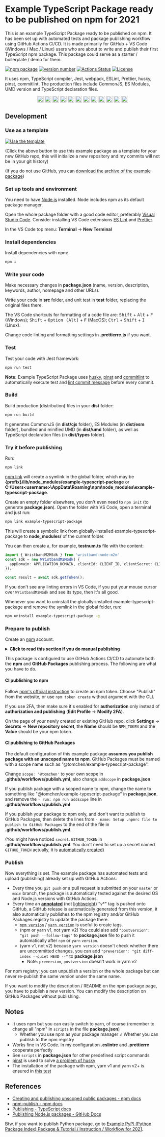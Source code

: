 # Example TypeScript Package ready to be published on npm for 2021

This is an example TypeScript Package ready to be published on npm. It has been set up with automated tests and package publishing workflow using GitHub Actions CI/CD. It is made primarily for GitHub + VS Code (Windows / Mac / Linux) users who are about to write and publish their first TypeScript npm package. This package could serve as a starter / boilerplate / demo for them.

[![npm package](https://img.shields.io/badge/npm%20i-example--typescript--package-brightgreen)](https://www.npmjs.com/package/example-typescript-package) [![version number](https://img.shields.io/npm/v/example-typescript-package?color=green&label=version)](https://github.com/tomchen/example-typescript-package/releases) [![Actions Status](https://github.com/tomchen/example-typescript-package/workflows/Test/badge.svg)](https://github.com/tomchen/example-typescript-package/actions) [![License](https://img.shields.io/github/license/tomchen/example-typescript-package)](https://github.com/tomchen/example-typescript-package/blob/main/LICENSE)

It uses npm, TypeScript compiler, Jest, webpack, ESLint, Prettier, husky, pinst, commitlint. The production files include CommonJS, ES Modules, UMD version and TypeScript declaration files.

<p align="center">
<a href="https://github.com/" title="Github"><img src="https://github.com/get-icon/geticon/raw/master/icons/github-icon.svg" alt="Github" width="21px" height="21px"></a> <a href="https://code.visualstudio.com/" title="Visual Studio Code"><img src="https://github.com/get-icon/geticon/raw/master/icons/visual-studio-code.svg" alt="Visual Studio Code" width="21px" height="21px"></a> <a href="https://www.microsoft.com/windows" title="Windows"><img src="https://github.com/get-icon/geticon/raw/master/icons/microsoft-windows.svg" alt="Windows" width="21px" height="21px"></a> <a href="https://www.apple.com/macos/" title="Mac OS"><img src="https://github.com/get-icon/geticon/raw/master/icons/macOS.svg" alt="Mac OS" width="21px" height="21px"></a> <a href="https://www.linuxfoundation.org/" title="Linux"><img src="https://github.com/get-icon/geticon/raw/master/icons/linux-tux.svg" alt="Linux" width="21px" height="21px"></a> <a href="https://www.npmjs.com/" title="npm"><img src="https://github.com/get-icon/geticon/raw/master/icons/npm.svg" alt="npm" width="21px" height="21px"></a> <a href="https://www.typescriptlang.org/" title="Typescript"><img src="https://github.com/get-icon/geticon/raw/master/icons/typescript-icon.svg" alt="Typescript" width="21px" height="21px"></a> <a href="https://jestjs.io/" title="Jest"><img src="https://github.com/get-icon/geticon/raw/master/icons/jest.svg" alt="Jest" width="21px" height="21px"></a> <a href="https://webpack.js.org/" title="webpack"><img src="https://github.com/get-icon/geticon/raw/master/icons/webpack.svg" alt="webpack" width="21px" height="21px"></a> <a href="https://eslint.org/" title="ESLint"><img src="https://github.com/get-icon/geticon/raw/master/icons/eslint.svg" alt="ESLint" width="21px" height="21px"></a> <a href="https://prettier.io/" title="Prettier"><img src="https://github.com/get-icon/geticon/raw/master/icons/prettier.svg" alt="Prettier" width="21px" height="21px"></a> <a href="https://yarnpkg.com/" title="yarn"><img src="https://github.com/get-icon/geticon/raw/master/icons/yarn.svg" alt="yarn" width="21px" height="21px"></a>
</p>

## Development

### Use as a template

[![Use the template](https://img.shields.io/static/v1?label=&message=Click%20here%20to%20use%20this%20package%20as%20a%20template%20to%20start%20a%20new%20repo%20on%20GitHub&color=brightgreen&style=for-the-badge)](https://github.com/tomchen/example-typescript-package/generate)

(Click the above button to use this example package as a template for your new GitHub repo, this will initialize a new repository and my commits will not be in your git history)

(If you do not use GitHub, you can [download the archive of the example package](https://github.com/tomchen/example-typescript-package/archive/main.zip))

### Set up tools and environment

You need to have [Node.js](https://nodejs.org/en/download/) installed. Node includes npm as its default package manager.

Open the whole package folder with a good code editor, preferably [Visual Studio Code](https://code.visualstudio.com/download). Consider installing VS Code extensions [ES Lint](https://marketplace.visualstudio.com/items?itemName=dbaeumer.vscode-eslint) and [Prettier](https://marketplace.visualstudio.com/items?itemName=esbenp.prettier-vscode).

In the VS Code top menu: **Terminal** -> **New Terminal**

### Install dependencies

Install dependencies with npm:

```bash
npm i
```

### Write your code

Make necessary changes in **package.json** (name, version, description, keywords, author, homepage and other URLs).

Write your code in **src** folder, and unit test in **test** folder, replacing the original files there.

The VS Code shortcuts for formatting of a code file are: <kbd>Shift</kbd> + <kbd>Alt</kbd> + <kbd>F</kbd> (Windows); <kbd>Shift</kbd> + <kbd>Option (Alt)</kbd> + <kbd>F</kbd> (MacOS); <kbd>Ctrl</kbd> + <kbd>Shift</kbd> + <kbd>I</kbd> (Linux).

Change code linting and formatting settings in **.prettierrc.js** if you want.

### Test

Test your code with Jest framework:

```bash
npm run test
```

**Note:** Example TypeScript Package uses [husky](https://typicode.github.io/husky/), [pinst](https://github.com/typicode/pinst) and [commitlint](https://commitlint.js.org/) to automatically execute test and [lint commit message](https://www.conventionalcommits.org/) before every commit.

### Build

Build production (distribution) files in your **dist** folder:

```bash
npm run build
```

It generates CommonJS (in **dist/cjs** folder), ES Modules (in **dist/esm** folder), bundled and minified UMD (in **dist/umd** folder), as well as TypeScript declaration files (in **dist/types** folder).

### Try it before publishing

Run:

```bash
npm link
```

[npm link](https://docs.npmjs.com/cli/v6/commands/npm-link) will create a symlink in the global folder, which may be **{prefix}/lib/node_modules/example-typescript-package** or **C:\Users\<username>\AppData\Roaming\npm\node_modules\example-typescript-package**.

Create an empty folder elsewhere, you don't even need to `npm init` (to generate **package.json**). Open the folder with VS Code, open a terminal and just run:

```bash
npm link example-typescript-package
```

This will create a symbolic link from globally-installed example-typescript-package to **node_modules/** of the current folder.

You can then create a, for example, **testnum.ts** file with the content:

```ts
import { WristbandM2MSdk } from 'wristband-node-m2m'
const sdk = new WristbandM2MSdk( {
  appDomain: APPLICATION_DOMAIN, clientId: CLIENT_ID, clientSecret: CLIENT_SECRET
});

const result = await sdk.getToken();
```

If you don't see any linting errors in VS Code, if you put your mouse cursor over `WristbandM2MSdk` and see its type, then it's all good.

Whenever you want to uninstall the globally-installed example-typescript-package and remove the symlink in the global folder, run:

```bash
npm uninstall example-typescript-package -g
```

### Prepare to publish

Create an [npm](https://www.npmjs.com/) account.

<details><summary><strong>Click to read this section if you do manual publishing</strong></summary>

#### Manual publishing to npm

Log in:

```bash
npm adduser
```

And publish:

```bash
npm publish
```

</details>

This package is configured to use GitHub Actions CI/CD to automate both the **npm** and **GitHub Packages** publishing process. The following are what you have to do.

#### CI publishing to npm

Follow [npm's official instruction](https://docs.npmjs.com/creating-and-viewing-access-tokens) to create an npm token. Choose "Publish" from the website, or use `npm token create` without argument with the CLI.

If you use 2FA, then make sure it's enabled for **authorization** only instead of **authorization and publishing** (**Edit Profile** -> **Modify 2FA**).

On the page of your newly created or existing GitHub repo, click **Settings** -> **Secrets** -> **New repository secret**, the **Name** should be `NPM_TOKEN` and the **Value** should be your npm token.

#### CI publishing to GitHub Packages

The default configuration of this example package **assumes you publish package with an unscoped name to npm**. GitHub Packages must be named with a scope name such as "@tomchen/example-typescript-package".

Change `scope: '@tomchen'` to your own scope in **.github/workflows/publish.yml**, also change `addscope` in **package.json**.

If you publish package with a scoped name to npm, change the name to something like "@tomchen/example-typescript-package" in **package.json**, and remove the `- run: npm run addscope` line in **.github/workflows/publish.yml**

If you publish your package to npm only, and don't want to publish to GitHub Packages, then delete the lines from `- name: Setup .npmrc file to publish to GitHub Packages` to the end of the file in **.github/workflows/publish.yml**.

(You might have noticed `secret.GITHUB_TOKEN` in **.github/workflows/publish.yml**. You don't need to set up a secret named `GITHUB_TOKEN` actually, it is [automatically created](https://docs.github.com/en/free-pro-team@latest/actions/reference/authentication-in-a-workflow#about-the-github_token-secret))

### Publish

Now everything is set. The example package has automated tests and upload (publishing) already set up with GitHub Actions:

- Every time you `git push` or a pull request is submitted on your `master` or `main` branch, the package is automatically tested against the desired OS and Node.js versions with GitHub Actions.
- Every time an [**annotated**](https://git-scm.com/book/en/v2/Git-Basics-Tagging#_annotated_tags) (not [lightweight](https://git-scm.com/book/en/v2/Git-Basics-Tagging#_lightweight_tags)) "v*" tag is pushed onto GitHub, a GitHub release is automatically generated from this version, it also automatically publishes to the npm registry and/or GitHub Packages registry to update the package there.
  - [`npm version`](https://docs.npmjs.com/cli/version/) / [`yarn version`](https://yarnpkg.com/cli/version) is useful to create tags.
  - (npm or yarn v1, not yarn v2) You could also add `"postversion": "git push --follow-tags"` to **package.json** file to push it automatically after `npm` or `yarn` `version`.
  - (yarn v1, not v2) because `yarn version` doesn't check whether there are uncommitted changes, you can add `"preversion": "git diff-index --quiet HEAD --"` to **package.json**
    - Note: `preversion`, `postversion` doesn't work in yarn v2

For npm registry: you can unpublish a version or the whole package but can never re-publish the same version under the same name.

If you want to modify the description / README on the npm package page, you have to publish a new version. You can modify the description on GitHub Packages without publishing.

## Notes

- It uses npm but you can easily switch to yarn, of course (remember to change all "npm" in `scripts` in the file **package.json**)
  - Whether you use npm as your package manager ≠ Whether you can publish to the npm registry
- Works fine in VS Code. In my configuration **.eslintrc** and **.prettierrc** cooperate perfectly
- See `scripts` in **package.json** for other predefined script commands
- [pinst](https://github.com/typicode/pinst) is used to solve [a problem of husky](https://typicode.github.io/husky/#/?id=yarn-2)
- The installation of the package with npm, yarn v1 and yarn v2+ is ensured in [this test](https://github.com/tomchen/example-typescript-package-test)

## References

- [Creating and publishing unscoped public packages - npm docs](https://docs.npmjs.com/creating-and-publishing-unscoped-public-packages)
- [npm-publish - npm docs](https://docs.npmjs.com/cli/v6/commands/npm-publish)
- [Publishing - TypeScript docs](https://www.typescriptlang.org/docs/handbook/declaration-files/publishing.html)
- [Publishing Node.js packages - GitHub Docs](https://docs.github.com/en/free-pro-team@latest/actions/guides/publishing-nodejs-packages)

Btw, if you want to publish Python package, go to [Example PyPI (Python Package Index) Package & Tutorial / Instruction / Workflow for 2021](https://github.com/tomchen/example_pypi_package).
